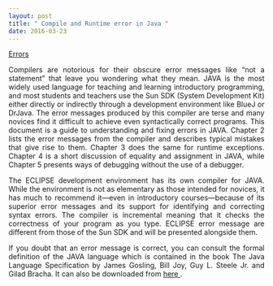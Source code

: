 ```yaml
---
layout: post
title: " Compile and Runtime error in Java "
date: 2016-03-23
---
```

<div class="errors">
<a href="/files/errors.pdf" class="btn btn-default pull-right" title="Compile and Runtime error in Java">Errors</a>

<p class="lead" align="justify">Compilers are notorious for their obscure error messages like “not a statement” that
leave you wondering what they mean. JAVA is the most widely used language for
teaching and learning introductory programming, and most students and teachers
use the Sun SDK (System Development Kit) either directly or indirectly through a
development environment like BlueJ or DrJava. The error messages produced by
this compiler are terse and many novices find it difficult to achieve even syntactically
correct programs. This document is a guide to understanding and fixing errors in
JAVA. Chapter 2 lists the error messages from the compiler and describes typical
mistakes that give rise to them. Chapter 3 does the same for runtime exceptions.
Chapter 4 is a short discussion of equality and assignment in JAVA, while Chapter 5
presents ways of debugging without the use of a debugger.
</p>
<p class="lead" align="justify">
The ECLIPSE development environment has its own compiler for JAVA. While the
environment is not as elementary as those intended for novices, it has much to recommend
it—even in introductory courses—because of its superior error messages
and its support for identifying and correcting syntax errors. The compiler is incremental
meaning that it checks the correctness of your program as you type. ECLIPSE
error message are different from those of the Sun SDK and will be presented alongside
them.
</p>

<p class="lead" align="justify">
If you doubt that an error message is correct, you can consult the formal definition of
the JAVA language which is contained in the book The Java Language Specification by
James Gosling, Bill Joy, Guy L. Steele Jr. and Gilad Bracha. It can also be downloaded
from <a href="http://java.sun.com/docs/books/jls/index.html"> here </a>.
</p>


</div>
